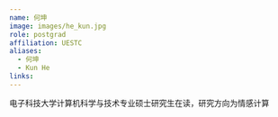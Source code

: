 ```yaml
---
name: 何坤
image: images/he_kun.jpg
role: postgrad
affiliation: UESTC
aliases:
  - 何坤
  - Kun He
links:
---
```


电子科技大学计算机科学与技术专业硕士研究生在读，研究方向为情感计算
